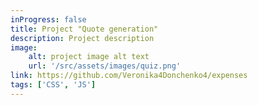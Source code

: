 ```yaml
---
inProgress: false
title: Project "Quote generation" 
description: Project description
image:
    alt: project image alt text
    url: '/src/assets/images/quiz.png'
link: https://github.com/Veronika4Donchenko4/expenses
tags: ['CSS', 'JS']
---
```

